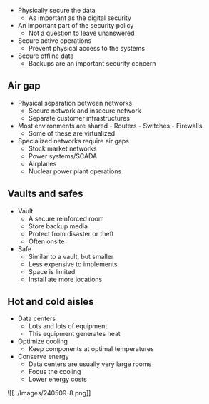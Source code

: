 - Physically secure the data
	- As important as the digital security
- An important part of the security policy
	- Not a question to leave unanswered
- Secure active operations
	- Prevent physical access to the systems
- Secure offline data
	- Backups are an important security concern
## Air gap
- Physical separation between networks
	- Secure network and insecure network
	- Separate customer infrastructures
- Most environments are shared
		- Routers
		- Switches
		- Firewalls
	- Some of these are virtualized
- Specialized networks require air gaps
	- Stock market networks
	- Power systems/SCADA
	- Airplanes
	- Nuclear power plant operations
## Vaults and safes
- Vault
	- A secure reinforced room
	- Store backup media
	- Protect from disaster or theft
	- Often onsite
- Safe
	- Similar to a vault, but smaller
	- Less expensive to implements
	- Space is limited
	- Install ate more locations
## Hot and cold aisles
- Data centers
	- Lots and lots of equipment
	- This equipment generates heat
- Optimize cooling
	- Keep components at optimal temperatures
- Conserve energy
	- Data centers are usually very large rooms
	- Focus the cooling
	- Lower energy costs

![[../Images/240509-8.png]]

